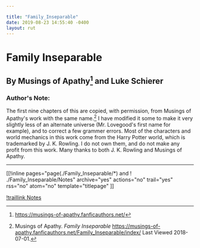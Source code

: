 ```yaml
---

title: "Family_Inseparable"
date: 2019-08-23 14:55:40 -0400
layout: rut
---
```


# Family Inseparable
## By Musings of Apathy[^20180701-2] and Luke Schierer

### Author's Note:
The first nine chapters of this are copied, with permission, from Musings of Apathy's work with the same name.[^20180701-3]  I have modified it some to make it very slightly less of an alternate universe (Mr. Lovegood's first name for example), and to correct a few grammer errors.  Most of the characters and world mechanics in this work come from the Harry Potter world, which is trademarked by J. K. Rowling.  I do not own them, and do not make any profit from this work.  Many thanks to both J. K. Rowling and Musings of Apathy.  

----

[[!inline pages="page(./Family_Inseparable/*) and ! ./Family_Inseparable/Notes" archive="yes" actions="no" trail="yes" rss="no" atom="no" template="titlepage" ]]

[!traillink Notes](Family_Inseparable/Notes)


[^20180701-2]: <https://musings-of-apathy.fanficauthors.net/>

[^20180701-3]: Musings of Apathy.  _Family Inseparable_ <https://musings-of-apathy.fanficauthors.net/Family_Inseparable/index/> Last Viewed 2018-07-01.
